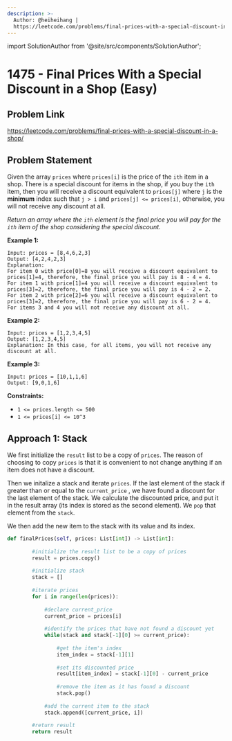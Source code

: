 ```yaml
---
description: >-
  Author: @heiheihang |
  https://leetcode.com/problems/final-prices-with-a-special-discount-in-a-shop/
---
```


import SolutionAuthor from '@site/src/components/SolutionAuthor';

# 1475 - Final Prices With a Special Discount in a Shop (Easy)

## Problem Link

https://leetcode.com/problems/final-prices-with-a-special-discount-in-a-shop/

## Problem Statement

Given the array `prices` where `prices[i]` is the price of the `ith` item in a shop. There is a special discount for items in the shop, if you buy the `ith` item, then you will receive a discount equivalent to `prices[j]` where `j` is the **minimum** index such that `j > i` and `prices[j] <= prices[i]`, otherwise, you will not receive any discount at all.

_Return an array where the `ith` element is the final price you will pay for the `ith` item of the shop considering the special discount._

**Example 1:**

```
Input: prices = [8,4,6,2,3]
Output: [4,2,4,2,3]
Explanation: 
For item 0 with price[0]=8 you will receive a discount equivalent to prices[1]=4, therefore, the final price you will pay is 8 - 4 = 4. 
For item 1 with price[1]=4 you will receive a discount equivalent to prices[3]=2, therefore, the final price you will pay is 4 - 2 = 2. 
For item 2 with price[2]=6 you will receive a discount equivalent to prices[3]=2, therefore, the final price you will pay is 6 - 2 = 4. 
For items 3 and 4 you will not receive any discount at all.
```

**Example 2:**

```
Input: prices = [1,2,3,4,5]
Output: [1,2,3,4,5]
Explanation: In this case, for all items, you will not receive any discount at all.
```

**Example 3:**

```
Input: prices = [10,1,1,6]
Output: [9,0,1,6]
```

**Constraints:**

* `1 <= prices.length <= 500`
* `1 <= prices[i] <= 10^3`

## Approach 1: Stack

We first initialize the `result` list to be a copy of `prices`. The reason of choosing to copy `prices` is that it is convenient to not change anything if an item does not have a discount.

Then we initalize a stack and iterate `prices`. If the last element of the stack if greater than or equal to the `current_price` , we have found a discount for the last element of the stack. We calculate the discounted price, and put it in the result array (its index is stored as the second element). We `pop` that element from the `stack`.

We then add the new item to the stack with its value and its index.

<SolutionAuthor name="@heiheihang"/>

```python
def finalPrices(self, prices: List[int]) -> List[int]:
        
        #initialize the result list to be a copy of prices
        result = prices.copy()
        
        #initialize stack
        stack = []
        
        #iterate prices
        for i in range(len(prices)):
            
            #declare current_price
            current_price = prices[i]
            
            #identify the prices that have not found a discount yet
            while(stack and stack[-1][0] >= current_price):
                
                #get the item's index
                item_index = stack[-1][1]
                
                #set its discounted price
                result[item_index] = stack[-1][0] - current_price
                
                #remove the item as it has found a discount
                stack.pop()
            
            #add the current item to the stack
            stack.append([current_price, i])
        
        #return result
        return result
```
